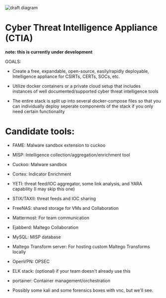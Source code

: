 ![draft diagram](https://raw.githubusercontent.com/WeaverHeavy/CTIA/master/Draft%20Diagram.png)
# Cyber Threat Intelligence Appliance (CTIA)

**note: this is currently under development**

GOALS:

- Create a free, expandable, open-source, easily/rapidly deployable, Intelligence appliance for CSIRTs, CERTs, SOCs, etc.

- Utilize docker containers or a private cloud setup that includes instances of well documented/supported cyber threat intelligence tools

- The entire stack is split up into several docker-compose files so that you can individually deploy seperate components of the stack if you only need certain functionality


# Candidate tools:


- FAME: Malware sandbox extension to cuckoo

- MISP: Intelligence collection/aggregation/enrichment tool

- Cuckoo: Malware sandbox

- Cortex: Indicator Enrichment

- YETI: threat feed/IOC aggregator, some link analysis, and YARA capability (I may skip this one)

- STIX/TAXII: threat feeds and IOC sharing

- FreeNAS: shared storage for VMs and Collaboration

- Mattermost: For team communication

- Ejabberd: Maltego Collaboration

- MySQL: MISP database

- Maltego Transform server: For hosting custom Maltego Transforms locally

- OpenVPN: OPSEC

- ELK stack: (optional) if your team doesn't already use this

- portainer: Container management/orchestration

- Possibly some kali and some forensics boxes with vnc, but we'll see.
